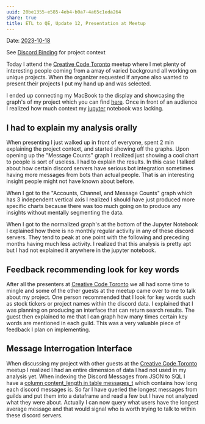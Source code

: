 ```yaml
---
uuid: 20be1355-e585-4eb4-b0a7-4a65c1eda264
share: true
title: ETL to QE, Update 12, Presentation at Meetup
---
```

Date: [2023-10-18](/undefined)

See [Discord Binding](/16cc922f-56ea-422e-95be-72f5f55e4111) for project context

Today I attend the [Creative Code Toronto](/1aca0dc3-708d-4ad4-91ae-aa0fdb9fa93a) meetup where I met plenty of interesting people coming from a array of varied background all working on unique projects. When the organizer requested if anyone also wanted to present their projects I put my hand up and was selected.

I ended up connecting my MacBook to the display and showcasing the graph's of my project which you can find [here](https://mediagoblin.newatlantis.top/u/user/m/dataframetograph20231018/). Once in front of an audience I realized how much context my [jupyter](/14b19809-58b0-44c8-a719-c50badebb08c) notebook was lacking.

## I had to explain my analysis orally

When presenting I just walked up in front of everyone, spent 2 min explaining the project context, and started showing off the graphs. Upon opening up the "Message Counts" graph I realized just showing a cool chart to people is sort of useless. I had to explain the results. In this case I talked about how certain discord servers have serious bot integration sometimes having more messages from bots than actual people. That is an interesting insight people might not have known about before.

When I got to the "Accounts, Channel, and Message Counts" graph which has 3 independent vertical axis I realized I should have just produced more specific charts because there was too much going on to produce any insights without mentally segmenting the data. 

When I got to the normalized graph's at the bottom of the Jupyter Notebook I explained how there is no monthly regular activity in any of these discord servers. They tend to peak at one point with the following and preceding months having much less activity. I realized that this analysis is pretty apt but I had not explained it anywhere in the jupyter notebook.

## Feedback recommending look for key words

After all the presenters at [Creative Code Toronto](/1aca0dc3-708d-4ad4-91ae-aa0fdb9fa93a) we all had some time to mingle and some of the other guests at the meetup came over to me to talk about my project. One person recommended that I look for key words such as stock tickers or project names within the discord data. I explained that I was planning on producing an interface that can return search results. The guest then explained to me that I can graph how many times certain key words are mentioned in each guild. This was a very valuable piece of feedback I plan on implementing.

## Message Interrogation Interface

When discussing my project with other guests at the [Creative Code Toronto](/1aca0dc3-708d-4ad4-91ae-aa0fdb9fa93a) meetup I realized I had an entire dimension of data I had not used in my analysis yet. When indexing the Discord Messages from JSON to SQL I have a [column content_length in table messages_t](https://github.com/dentropy/discord-export-to-sql/blob/841cb5e6d5049cfc12339d2b5b7adbb76d20eef7/postgres_schema.py#L50) which contains how long each discord messages is. So far I have queried the longest messages from guilds and put them into a dataframe and read a few but I have not analyzed what they were about. Actually I can now query what users have the longest average message and that would signal who is worth trying to talk to within these discord servers.